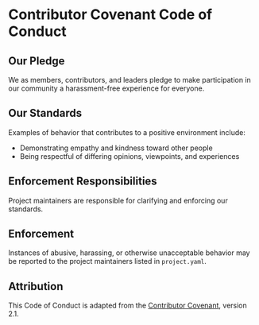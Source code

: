 <!-- SPDX-License-Identifier: MPL-2.0 -->
# Contributor Covenant Code of Conduct

## Our Pledge

We as members, contributors, and leaders pledge to make participation in our
community a harassment-free experience for everyone.

## Our Standards

Examples of behavior that contributes to a positive environment include:

- Demonstrating empathy and kindness toward other people
- Being respectful of differing opinions, viewpoints, and experiences

## Enforcement Responsibilities

Project maintainers are responsible for clarifying and enforcing our standards.

## Enforcement

Instances of abusive, harassing, or otherwise unacceptable behavior may be
reported to the project maintainers listed in `project.yaml`.

## Attribution

This Code of Conduct is adapted from the [Contributor Covenant][homepage],
version 2.1.

[homepage]: https://www.contributor-covenant.org
